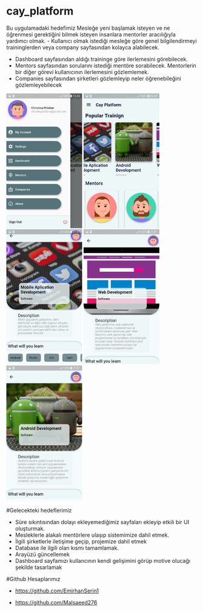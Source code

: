 # cay_platform

Bu uygulamadaki hedefimiz Mesleğe yeni başlamak isteyen ve ne öğrenmesi gerektiğini bilmek isteyen insanlara mentorler aracılığıyla yardımcı olmak.  - Kullanıcı olmak istediği mesleğe göre genel bilgilendirmeyi traininglerden veya company sayfasından kolayca alabilecek. 
- Dashboard sayfasından aldığı traininge göre ilerlemesini görebilecek. 
- Mentors sayfasından sorularını istediği mentöre sorabilecek. Mentorlerin bir diğer görevi kullanıcının ilerlemesini gözlemlemek.
- Companies sayfasından şirketleri gözlemleyip neler öğrenebileğini gözlemleyebilecek

<p float="left">
  <img src="assets/screenshots/drawer.jpg" width="200" >
  <img src="assets/screenshots/home.jpg" width="200" >
  <img src="assets/screenshots/mobileDev.jpg" width="200" >
  <img src="assets/screenshots/webDev.jpg" width="200" >
  <img src="assets/screenshots/androidDev.jpg" width="200" >
</p>

#Gelecekteki hedeflerimiz

- Süre sıkıntısından dolayı ekleyemediğimiz sayfaları ekleyip etkili bir UI oluşturmak. 
- Mesleklerle alakalı mentörlere ulaşıp sistemimize dahil etmek.
- İlgili şirketlerle iletişime geçip, projemize dahil etmek 
- Database ile ilgili olan kısmı tamamlamak.
- Arayüzü güncellemek
- Dashboard sayfamızı kullancının kendi gelişimini görüp motive olucağı şekilde tasarlamak

#Github Hesaplarımız

- https://github.com/EmirhanSerin1

- https://github.com/Malsaeed276